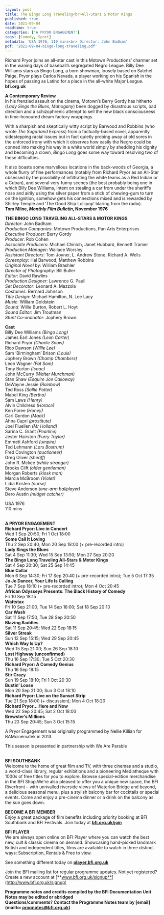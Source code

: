 ```yaml
---
layout: post
title: The Bingo Long Traveling<br>All-Stars & Motor Kings
published: true
date: 2021-09-04
readtime: true
categories: ['A PRYOR ENGAGEMENT']
tags: [Comedy, Sport]
metadata: 'USA 1976, 110 mins<br> Director: John Badham'
pdf: '2021-09-04-bingo-long-traveling.pdf'
---
```


Richard Pryor joins an all-star cast in this Motown Productions’ charmer set in the waning days of baseball’s segregated Negro League. Billy Dee Williams stars as Bingo Long, a born showman, loosely based on Satchel Paige. Pryor plays Carlos Nevada, a player working on his Spanish in the hopes of passing as Latino for a place in the all-white Major League.<br>
**bfi.org.uk**<br>

**A Contemporary Review**<br>
In his frenzied assault on the cinema, Motown’s Berry Gordy has hitherto (_Lady Sings the Blues, Mahogany_) been dogged by disastrous scripts, bad direction and a schizophrenic attempt to sell the new black consciousness in time-honoured dream factory wrappings.

With a sharpish and skeptically witty script by Barwood and Robbins (who wrote _The Sugarland Express_) from a factually-based novel, apparently sidestepping racial issues but in fact quietly probing away at old sores in the unforced irony with which it observes how easily the Negro could be conned into making his way in a white world simply by shedding his dignity and becoming a clown, _Bingo Long_ goes some way toward resolving two of these difficulties.

It also boasts some marvellous locations in the back-woods of Georgia, a whole flurry of fine performances (notably from Richard Pryor as an All-Star obsessed by the possibility of infiltrating the white teams as a Red Indian or a Cuban), and several very funny scenes (the best probably being one in which Billy Dee Williams, intent on stealing a car from under the sheriff’s nose and airily using the silver paper from a stick of chewing-gum to turn on the ignition, somehow gets his connections mixed and is rewarded by Shirley Temple and ‘The Good Ship Lollipop’ blaring from the radio).<br>
**Tom Milne, _Monthly Film Bulletin_, November 1976**<br>

**THE BINGO LONG TRAVELING ALL-STARS & MOTOR KINGS**<br>
_Director_: John Badham  
_Production Companies_: Motown Productions, Pan Arts Enterprises  
_Executive Producer_: Berry Gordy  
_Producer_: Rob Cohen  
_Associate Producers_: Michael Chinich, Janet Hubbard, Bennett Tramer  
_Production Manager_: Wallace Worsley  
_Assistant Directors_: Tom Joyner, L. Andrew Stone, Richard A. Wells  
_Screenplay_: Hal Barwood, Matthew Robbins  
_Original Novel by_: William Brashler  
_Director of Photography_: Bill Butler  
_Editor_: David Rawlins  
_Production Designer_: Lawrence G. Paull  
_Set Decorator_: Leonard A. Mazzola  
_Costumes_: Bernard Johnson  
_Title Design_: Michael Hamilton, N. Lee Lacy  
_Music_: William Goldstein  
_Sound_: Willie Burton, Robert L. Hoyt  
_Sound Editor_: Jim Troutman  
_Stunt Co-ordinator_: Jophery Brown<br>

**Cast**<br>
Billy Dee Williams _(Bingo Long)_  
James Earl Jones _(Leon Carter)_  
Richard Pryor _(Charlie Snow)_  
Rico Dawson _(Willie Lee)_  
Sam ‘Birmingham’ Brison _(Louis)_  
Jophery Brown _(Champ Chambers)_  
Leon Wagner _(Fat Sam)_  
Tony Burton _(Isaac)_  
John McCurry _(Walter Murchman)_  
Stan Shaw _(Esquire Joe Calloway)_  
DeWayne Jessie _(Rainbow)_  
Ted Ross _(Sallie Potter)_  
Mabel King _(Bertha)_  
Sam Laws _(Henry)_  
Alvin Childress _(Horace)_  
Ken Foree _(Honey)_  
Carl Gordon _(Mack)_  
Ahna Capri _(prostitute)_  
Joel Fluellen _(Mr Holland)_  
Sarina C. Grant _(Pearline)_  
Jester Hairston _(Furry Taylor)_  
Emmett Ashford _(umpire)_  
Ted Lehmann _(Lars Bostrum)_  
Fred Covington _(auctioneer)_  
Greg Oliver _(sheriff)_  
John R. Mckee _(white stranger)_  
Brooks Clift _(older gentleman)_  
Morgan Roberts _(kiosk man)_  
Marcia McBroom _(Violet)_  
Lidia Kristen _(nurse)_  
Steve Anderson _(one-arm ballplayer)_  
Dero Austin _(midget catcher)_<br>

USA 1976<br>
110 mins<br>
<br>

**A PRYOR ENGAGEMENT**<br>
**Richard Pryor: Live in Concert**<br>
Wed 1 Sep 20:50; Fri 1 Oct 18:00<br>
**Some Call It Loving**<br>
Thu 2 Sep 20:40; Mon 20 Sep 18:00 (+ pre-recorded intro)<br>
**Lady Sings the Blues**<br>
Sat 4 Sep 11:30; Wed 15 Sep 13:50; Mon 27 Sep 20:20<br>
**The Bingo Long Traveling All-Stars & Motor Kings**<br>
Sat 4 Sep 20:30; Sat 25 Sep 14:45<br>
**Blue Collar**<br>
Mon 6 Sep 14:30; Fri 17 Sep 20:40 (+ pre-recorded intro); Tue 5 Oct 17:35<br>
**Jo Jo Dancer, Your Life Is Calling**<br>
Tue 7 Sep 18:10 (+ pre-recorded intro); Mon 4 Oct 20:45<br>
**African Odysseys Presents: The Black History of Comedy**<br>
Fri 10 Sep 18:15<br>
**Wattstax**<br>
Fri 10 Sep 21:00; Tue 14 Sep 18:00; Sat 18 Sep 20:10<br>
**Car Wash**<br>
Sat 11 Sep 17:50; Tue 28 Sep 20:50<br>
**Blazing Saddles**<br>
Sat 11 Sep 20:45; Wed 22 Sep 18:15<br>
**Silver Streak**<br>
Sun 12 Sep 15:15; Wed 29 Sep 20:45<br>
**Which Way Is Up?**<br>
Wed 15 Sep 21:00; Sun 26 Sep 18:10<br>
**Lost Highway (unconfirmed)**<br>
Thu 16 Sep 17:30; Tue 5 Oct 20:30<br>
**Richard Pryor: A Comedy Genius**<br>
Thu 16 Sep 18:15<br>
**Stir Crazy**<br>
Sun 19 Sep 18:10; Fri 1 Oct 20:30<br>
**Bustin’ Loose**<br>
Mon 20 Sep 21:00; Sun 3 Oct 18:10<br>
**Richard Pryor: Live on the Sunset Strip**<br>
Tue 21 Sep 18:00 (+ discussion); Mon 4 Oct 18:20<br>
**Richard Pryor... Here and Now**<br>
Wed 22 Sep 20:45; Sat 2 Oct 18:00<br>
**Brewster’s Millions**<br>
Thu 23 Sep 20:45; Sun 3 Oct 15:15<br>

A Pryor Engagement was originally programmed by Nellie Killian for BAMcinématek in 2013<br>

This season is presented in partnership with We Are Parable<br>
<br>

**BFI SOUTHBANK**  
Welcome to the home of great film and TV, with three cinemas and a studio, a world-class library, regular exhibitions and a pioneering Mediatheque with 1000s of free titles for you to explore. Browse special-edition merchandise in the BFI Shop.We&#39;re also pleased to offer you a unique new space, the BFI Riverfront – with unrivalled riverside views of Waterloo Bridge and beyond, a delicious seasonal menu, plus a stylish balcony bar for cocktails or special events. Come and enjoy a pre-cinema dinner or a drink on the balcony as the sun goes down.  

**BECOME A BFI MEMBER**  
Enjoy a great package of film benefits including priority booking at BFI Southbank and BFI Festivals. Join today at [**bfi.org.uk/join**](http://www.bfi.org.uk/join)  

**BFI PLAYER**  
 We are always open online on BFI Player where you can watch the best new, cult &amp; classic cinema on demand. Showcasing hand-picked landmark British and independent titles, films are available to watch in three distinct ways: Subscription, Rentals &amp; Free to view.  

See something different today on [**player.bfi.org.uk**](https://player.bfi.org.uk)  

Join the BFI mailing list for regular programme updates. Not yet registered? Create a new account at [**www.bfi.org.uk/signup**](http://www.bfi.org.uk/signup)

**Programme notes and credits compiled by the BFI Documentation Unit  
Notes may be edited or abridged  
Questions/comments? Contact the Programme Notes team by [email](mailto: prognotes@bfi.org.uk)**
